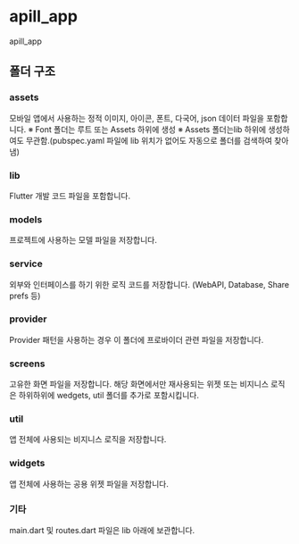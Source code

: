 # apill_app
apill_app

## 폴더 구조
### assets
모바일 앱에서 사용하는 정적 이미지, 아이콘, 폰트, 다국어, json 데이터 파일을 포함합니다.
※ Font 폴더는 루트 또는 Assets 하위에 생성
※ Assets 폴더는lib 하위에 생성하여도 무관함.(pubspec.yaml 파일에 lib 위치가 없어도 자동으로 폴더를 검색하여 찾아냄)

### lib
Flutter 개발 코드 파일을 포함합니다.

### models
프로젝트에 사용하는 모델 파일을 저장합니다.

### service
외부와 인터페이스를 하기 위한 로직 코드를 저장합니다. (WebAPI, Database, Share prefs 등)

### provider
Provider 패턴을 사용하는 경우 이 폴더에 프로바이더 관련 파일을 저장합니다.

### screens
고유한 화면 파일을 저장합니다. 해당 화면에서만 재사용되는 위젯 또는 비지니스 로직은 하위하위에 wedgets, util 폴더를 추가로 포함시킵니다.

### util
앱 전체에 사용되는 비지니스 로직을 저장합니다.

### widgets
앱 전체에 사용하는 공용 위젯 파일을 저장합니다.

### 기타
main.dart 및 routes.dart 파일은 lib 아래에 보관합니다.